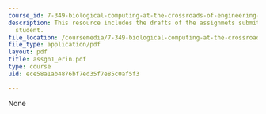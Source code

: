 ```yaml
---
course_id: 7-349-biological-computing-at-the-crossroads-of-engineering-and-science-spring-2005
description: This resource includes the drafts of the assignmets submitted by the
  student.
file_location: /coursemedia/7-349-biological-computing-at-the-crossroads-of-engineering-and-science-spring-2005/ece58a1ab4876bf7ed35f7e85c0af5f3_assgn1_erin.pdf
file_type: application/pdf
layout: pdf
title: assgn1_erin.pdf
type: course
uid: ece58a1ab4876bf7ed35f7e85c0af5f3

---
```

None